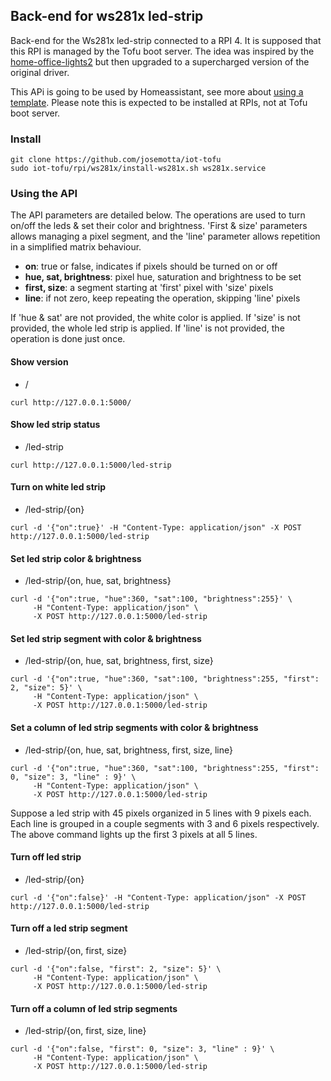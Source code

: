 ## Back-end for ws281x led-strip

Back-end for the Ws281x led-strip connected to a RPI 4. It is supposed that this RPI is managed by the Tofu boot server. The idea was inspired by the [home-office-lights2](https://github.com/jamesridgway/home-office-lights2) but then upgraded to a supercharged version of the original driver.

This APi is going to be used by Homeassistant, see more about [using a template](https://www.jamesridgway.co.uk/using-a-template-light-to-control-a-custom-light-in-home-assistant/). Please note this is expected to be installed at RPIs, not at Tofu boot server.

### Install

```
git clone https://github.com/josemotta/iot-tofu
sudo iot-tofu/rpi/ws281x/install-ws281x.sh ws281x.service

```

### Using the API

The API parameters are detailed below. The operations are used to turn on/off the leds & set their color and brightness. 'First & size' parameters allows managing a pixel segment, and the 'line' parameter allows repetition in a simplified matrix behaviour.

- **on**: true or false, indicates if pixels should be turned on or off
- **hue, sat, brightness**: pixel hue, saturation and brightness to be set
- **first, size**: a segment starting at 'first' pixel with 'size' pixels
- **line**: if not zero, keep repeating the operation, skipping 'line' pixels

If 'hue & sat' are not provided, the white color is applied. If 'size' is not provided, the whole led strip is applied. If 'line' is not provided, the operation is done just once.

#### Show version

- /

```
curl http://127.0.0.1:5000/
```

#### Show led strip status

- /led-strip

```
curl http://127.0.0.1:5000/led-strip
```

#### Turn on white led strip

- /led-strip/{on}

```
curl -d '{"on":true}' -H "Content-Type: application/json" -X POST http://127.0.0.1:5000/led-strip
```

#### Set led strip color & brightness

- /led-strip/{on, hue, sat, brightness}

```
curl -d '{"on":true, "hue":360, "sat":100, "brightness":255}' \
     -H "Content-Type: application/json" \
     -X POST http://127.0.0.1:5000/led-strip
```

#### Set led strip segment with color & brightness

- /led-strip/{on, hue, sat, brightness, first, size}

```
curl -d '{"on":true, "hue":360, "sat":100, "brightness":255, "first": 2, "size": 5}' \
     -H "Content-Type: application/json" \
     -X POST http://127.0.0.1:5000/led-strip
```

#### Set a column of led strip segments with color & brightness

- /led-strip/{on, hue, sat, brightness, first, size, line}

```
curl -d '{"on":true, "hue":360, "sat":100, "brightness":255, "first": 0, "size": 3, "line" : 9}' \
     -H "Content-Type: application/json" \
     -X POST http://127.0.0.1:5000/led-strip
```

Suppose a led strip with 45 pixels organized in 5 lines with 9 pixels each. Each line is grouped in a couple segments with 3 and 6 pixels respectively. The above command lights up the first 3 pixels at all 5 lines.

#### Turn off led strip

- /led-strip/{on}

```
curl -d '{"on":false}' -H "Content-Type: application/json" -X POST http://127.0.0.1:5000/led-strip

```

#### Turn off a led strip segment

- /led-strip/{on, first, size}

```
curl -d '{"on":false, "first": 2, "size": 5}' \
     -H "Content-Type: application/json" \
     -X POST http://127.0.0.1:5000/led-strip
```

#### Turn off a column of led strip segments

- /led-strip/{on, first, size, line}

```
curl -d '{"on":false, "first": 0, "size": 3, "line" : 9}' \
     -H "Content-Type: application/json" \
     -X POST http://127.0.0.1:5000/led-strip
```
